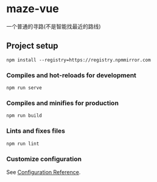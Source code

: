 # maze-vue
一个普通的寻路(不是智能找最近的路线)
## Project setup
```
npm install --registry=https://registry.npmmirror.com
```

### Compiles and hot-reloads for development
```
npm run serve
```

### Compiles and minifies for production
```
npm run build
```

### Lints and fixes files
```
npm run lint
```

### Customize configuration
See [Configuration Reference](https://cli.vuejs.org/config/).
